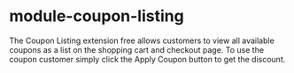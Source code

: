 # module-coupon-listing
The Coupon Listing extension free allows customers to view all available coupons as a list on the shopping cart and checkout page. To use the coupon customer simply click the Apply Coupon button to get the discount.
